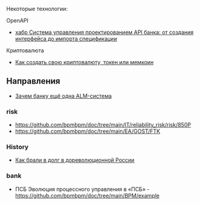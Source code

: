 Некоторые технологии:  

OpenAPI
- [хабр Система управления проектированием API банка: от создания интерфейса до импорта спецификации](https://habr.com/ru/companies/ibs/articles/889832/)

Криптовалюта
- [Как создать свою криптовалюту, токен или мемкоин](https://habr.com/ru/articles/890370/)

## Направления
- [Зачем банку ещё одна ALM-система](https://habr.com/ru/companies/vtb/articles/919270/)

### risk
- https://github.com/bpmbpm/doc/tree/main/IT/reliability_risk/risk/850P
- https://github.com/bpmbpm/doc/tree/main/EA/GOST/FTK

### History
- [Как брали в долг в дореволюционной России](https://habr.com/ru/companies/sberbank/articles/946112/#comment_28825850)

### bank
- ПСБ Эволюция процессного управления в «ПСБ» - https://github.com/bpmbpm/doc/tree/main/BPM/example
